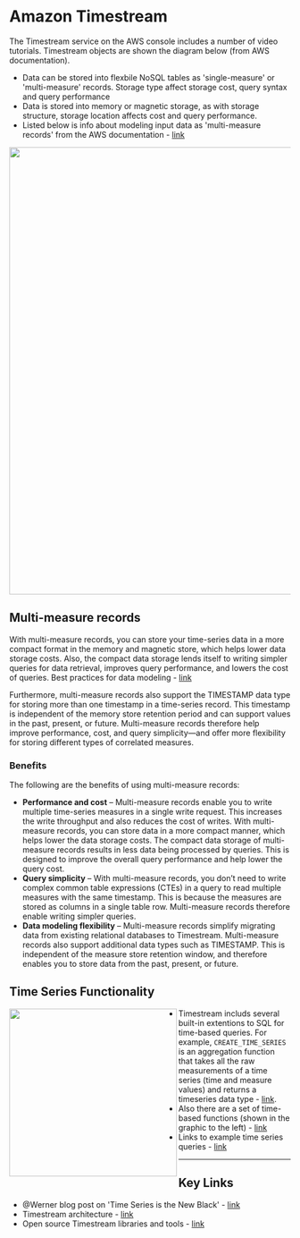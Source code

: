 # Amazon Timestream

The Timestream service on the AWS console includes a number of video tutorials. Timestream objects are shown the diagram below (from AWS documentation). 
- Data can be stored into flexbile NoSQL tables as 'single-measure' or 'multi-measure' records.  Storage type affect storage cost, query syntax and query performance
- Data is stored into memory or magnetic storage, as with storage structure, storage location affects cost and query performance.
- Listed below is info about modeling input data as 'multi-measure records' from the AWS documentation - [link](https://docs.aws.amazon.com/timestream/latest/developerguide/writes.html)

<img src="https://github.com/lynnlangit/Hello-AWS-Data-Services/blob/master/images/timestream-objects.png" width=800>

## Multi-measure records
With multi-measure records, you can store your time-series data in a more compact format in the memory and magnetic store, which helps lower data storage costs. Also, the compact data storage lends itself to writing simpler queries for data retrieval, improves query performance, and lowers the cost of queries. Best practices for data modeling - [link](https://docs.aws.amazon.com/timestream/latest/developerguide/data-modeling.html)

Furthermore, multi-measure records also support the TIMESTAMP data type for storing more than one timestamp in a time-series record. This timestamp is independent of the memory store retention period and can support values in the past, present, or future. Multi-measure records therefore help improve performance, cost, and query simplicity—and offer more flexibility for storing different types of correlated measures.

### Benefits

The following are the benefits of using multi-measure records:

- **Performance and cost** – Multi-measure records enable you to write multiple time-series measures in a single write request. This increases the write throughput and also reduces the cost of writes. With multi-measure records, you can store data in a more compact manner, which helps lower the data storage costs. The compact data storage of multi-measure records results in less data being processed by queries. This is designed to improve the overall query performance and help lower the query cost.
- **Query simplicity** – With multi-measure records, you don’t need to write complex common table expressions (CTEs) in a query to read multiple measures with the same timestamp. This is because the measures are stored as columns in a single table row. Multi-measure records therefore enable writing simpler queries.
- **Data modeling flexibility** – Multi-measure records simplify migrating data from existing relational databases to Timestream. Multi-measure records also support additional data types such as TIMESTAMP. This is independent of the measure store retention window, and therefore enables you to store data from the past, present, or future.

## Time Series Functionality

<img src="https://github.com/lynnlangit/Hello-AWS-Data-Services/blob/master/images/functions.png" width=300 align=left>

- Timestream includs several built-in extentions to SQL for time-based queries.  For example, `CREATE_TIME_SERIES` is an aggregation function that takes all the raw measurements of a time series (time and measure values) and returns a timeseries data type - [link](https://docs.aws.amazon.com/timestream/latest/developerguide/timeseries-specific-constructs.views.html).
- Also there are a set of time-based functions (shown in the graphic to the left) - [link](https://docs.aws.amazon.com/timestream/latest/developerguide/timeseries-specific-constructs.functions.html)
- Links to example time series queries - [link](https://docs.aws.amazon.com/timestream/latest/developerguide/sample-queries.devops-scenarios.html)

---

## Key Links

- @Werner blog post on 'Time Series is the New Black' - [link]( https://www.allthingsdistributed.com/2021/06/amazon-timestream-time-series-is-the-new-black.html)
- Timestream architecture - [link](https://docs.aws.amazon.com/timestream/latest/developerguide/architecture.html)
- Open source Timestream libraries and tools - [link](https://github.com/awslabs/amazon-timestream-tools)


